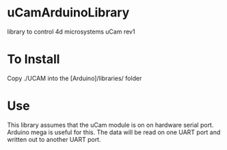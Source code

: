 uCamArduinoLibrary
==================

library to control 4d microsystems uCam rev1




To Install
==================

Copy ./UCAM into the [Arduino]/libraries/ folder



Use
==================

This library assumes that the uCam module is on on hardware serial port.
Arduino mega is useful for this. The data will be read on one UART port 
and written out to another UART port.